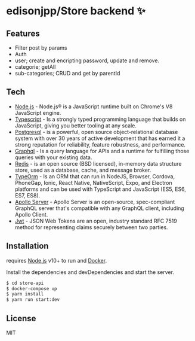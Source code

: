 # edisonjpp/Store backend ✨

## Features

- Filter post by params
- Auth
- user; create and encripting password, update and remove.
- categorie; getAll
- sub-categories; CRUD and get by parentId

## Tech

- [Node.js] - Node.js® is a JavaScript runtime built on Chrome's V8 JavaScript engine.
- [Typescript] - Is a strongly typed programming language that builds on JavaScript, giving you better tooling at any scale.
- [Postgresql] - is a powerful, open source object-relational database system with over 30 years of active development that has earned it a strong reputation for reliability, feature robustness, and performance.
- [Graphql] - Is a query language for APIs and a runtime for fulfilling those queries with your existing data.
- [Redis] - is an open source (BSD licensed), in-memory data structure store, used as a database, cache, and message broker.
- [TypeOrm] - Is an ORM that can run in NodeJS, Browser, Cordova, PhoneGap, Ionic, React Native, NativeScript, Expo, and Electron platforms and can be used with TypeScript and JavaScript (ES5, ES6, ES7, ES8).
- [Apollo Server] - Apollo Server is an open-source, spec-compliant GraphQL server that's compatible with any GraphQL client, including Apollo Client.
- [Jwt] - JSON Web Tokens are an open, industry standard RFC 7519 method for representing claims securely between two parties.

## Installation

requires [Node.js](https://nodejs.org/) v10+ to run and [Docker].

Install the dependencies and devDependencies and start the server.

```sh
$ cd store-api
$ docker-compose up
$ yarn install
$ yarn run start:dev
```

## License

MIT

[node.js]: http://nodejs.org
[typescript]: https://www.typescriptlang.org
[postgresql]: https://www.postgresql.org
[typeorm]: https://typeorm.io/
[apollo server]: https://www.apollographql.com/docs/apollo-server
[redis]: https://redis.io
[graphql]: https://graphql.org
[jwt]: https://jwt.io/
[docker]: https://www.docker.com/
